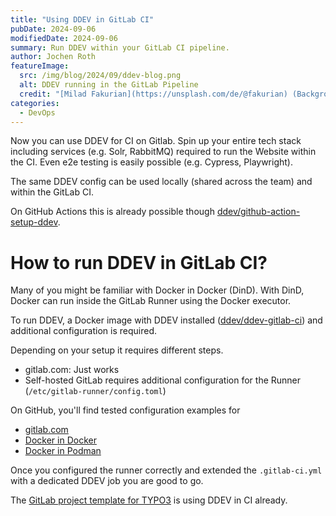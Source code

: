 ```yaml
---
title: "Using DDEV in GitLab CI"
pubDate: 2024-09-06
modifiedDate: 2024-09-06
summary: Run DDEV within your GitLab CI pipeline.
author: Jochen Roth
featureImage:
  src: /img/blog/2024/09/ddev-blog.png
  alt: DDEV running in the GitLab Pipeline
  credit: "[Milad Fakurian](https://unsplash.com/de/@fakurian) (Background)"
categories:
  - DevOps
---
```


Now you can use DDEV for CI on Gitlab. Spin up your entire tech stack including services (e.g. Solr, RabbitMQ)
required to run the Website within the CI. Even e2e testing is easily possible (e.g. Cypress, Playwright).

The same DDEV config can be used locally (shared across the team) and within the GitLab CI.

On GitHub Actions this is already possible though [ddev/github-action-setup-ddev](https://github.com/ddev/github-action-setup-ddev).

# How to run DDEV in GitLab CI?

Many of you might be familiar with Docker in Docker (DinD). With DinD, Docker can run inside
the GitLab Runner using the Docker executor.

To run DDEV, a Docker image with DDEV installed ([ddev/ddev-gitlab-ci](https://github.com/ddev/ddev-gitlab-ci)) 
and additional configuration is required.

Depending on your setup it requires different steps.

* gitlab.com: Just works
* Self-hosted GitLab requires additional configuration for the Runner (`/etc/gitlab-runner/config.toml`)

On GitHub, you'll find tested configuration examples for

* [gitlab.com](https://github.com/ddev/ddev-gitlab-ci/blob/main/docs/gitlab-com.md)
* [Docker in Docker](https://github.com/ddev/ddev-gitlab-ci/blob/main/docs%2Fdocker.md)
* [Docker in Podman](https://github.com/ddev/ddev-gitlab-ci/blob/main/docs/podman.md)

Once you configured the runner correctly and extended the `.gitlab-ci.yml` with a dedicated
DDEV job you are good to go.

The [GitLab project template for TYPO3](https://gitlab.com/gitlab-org/project-templates/typo3-distribution/-/blob/main/.template/gitlab-ci-project-template.yml?ref_type=heads#L10-42)
is using DDEV in CI already.
